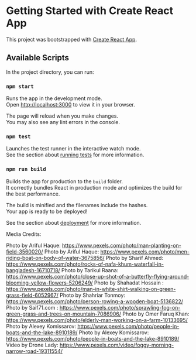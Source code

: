 # Getting Started with Create React App

This project was bootstrapped with [Create React App](https://github.com/facebook/create-react-app).

## Available Scripts

In the project directory, you can run:

### `npm start`

Runs the app in the development mode.\
Open [http://localhost:3000](http://localhost:3000) to view it in your browser.

The page will reload when you make changes.\
You may also see any lint errors in the console.

### `npm test`

Launches the test runner in the interactive watch mode.\
See the section about [running tests](https://facebook.github.io/create-react-app/docs/running-tests) for more information.

### `npm run build`

Builds the app for production to the `build` folder.\
It correctly bundles React in production mode and optimizes the build for the best performance.

The build is minified and the filenames include the hashes.\
Your app is ready to be deployed!

See the section about [deployment](https://facebook.github.io/create-react-app/docs/deployment) for more information.

Media Credits:

Photo by Ariful Haque: https://www.pexels.com/photo/man-planting-on-field-3560020/
Photo by Ariful Haque: https://www.pexels.com/photo/men-riding-boat-on-body-of-water-3675856/
Photo by Sharif Ahmed: https://www.pexels.com/photo/rocks-of-nafa-khum-waterfall-in-bangladesh-16710718/
Photo by Tarikul Raana: https://www.pexels.com/photo/close-up-shot-of-a-butterfly-flying-around-blooming-yellow-flowers-5206249/
Photo by Shahadat  Hossain : https://www.pexels.com/photo/man-in-white-shirt-walking-on-green-grass-field-6052967/
Photo by Shahriar Tonmoy: https://www.pexels.com/photo/person-rowing-a-wooden-boat-5136822/
Photo by Saif71.com  : https://www.pexels.com/photo/sprawling-fog-on-green-grass-and-trees-on-mountain-7086906/
Photo by Omer Faruq Khan: https://www.pexels.com/photo/elderly-man-working-on-a-farm-10133695/
Photo by Alexey Komissarov: https://www.pexels.com/photo/people-in-boats-and-the-lake-8910189/
Photo by Alexey Komissarov: https://www.pexels.com/photo/people-in-boats-and-the-lake-8910189/
Video by Drone  Lady: https://www.pexels.com/video/foggy-morning-narrow-road-19311554/